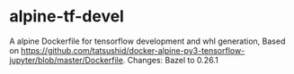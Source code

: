 # alpine-tf-devel

A alpine Dockerfile for tensorflow development and whl generation, Based on https://github.com/tatsushid/docker-alpine-py3-tensorflow-jupyter/blob/master/Dockerfile.
Changes: 
 Bazel to 0.26.1
